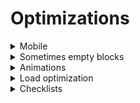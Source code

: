 # Optimizations

<details>
<summary>Mobile</summary>

- `-webkit-overflow-scrolling: touch;` scroll native to iPhone (not sure, read more)

</details>

<details>
<summary>Sometimes empty blocks</summary>

- for blocks, which could be empty, add `:empty { display: none; }`

</details>

<details>
<summary>Animations</summary>

- `will-change` for animations, but don't use often

</details>

<details>
<summary>Load optimization</summary>

- `<link rel="prefetch">` if needed

</details>

<details>
<summary>Checklists</summary>

- [Service: The Front-End Checklist](https://frontendchecklist.io/) great checklist on what to check before deployment
- [Service: Checklist Design](https://www.checklist.design/) a collection of the best UX and UI practices

</details>